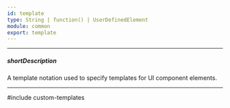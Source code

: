 ```yaml
---
id: template
type: String | function() | UserDefinedElement
module: common
export: template
---
```

---
##### shortDescription
A template notation used to specify templates for UI component elements.

---
#include custom-templates
